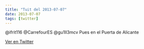 ```yaml
---
title: "Tuit del 2013-07-07"
date: 2013-07-07
tags: [twitter]
---
```


@ifrit116 @CarrefourES @gu1ll3mcv Pues en el Puerta de Alicante



[Ver en Twitter](https://twitter.com/i/web/status/353808843312070656)
